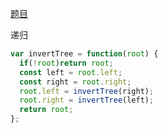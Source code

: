 [题目](https://leetcode.cn/problems/invert-binary-tree/)

递归
```js
var invertTree = function(root) {
  if(!root)return root;
  const left = root.left;
  const right = root.right;
  root.left = invertTree(right);
  root.right = invertTree(left);
  return root;
};
```